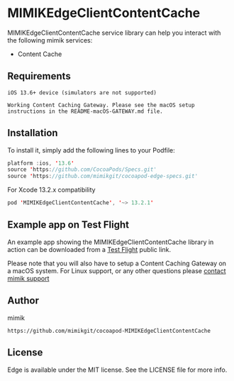 # MIMIKEdgeClientContentCache

 MIMIKEdgeClientContentCache service library can help you interact with the following mimik services:

 * Content Cache

## Requirements
```
iOS 13.6+ device (simulators are not supported)

Working Content Caching Gateway. Please see the macOS setup instructions in the README-macOS-GATEWAY.md file.
```

## Installation

To install it, simply add the following lines to your Podfile:

```swift
platform :ios, '13.6'
source 'https://github.com/CocoaPods/Specs.git'
source 'https://github.com/mimikgit/cocoapod-edge-specs.git'
```

For Xcode 13.2.x compatibility

```swift
pod 'MIMIKEdgeClientContentCache', '~> 13.2.1'
```

## Example app on Test Flight
An example app showing the MIMIKEdgeClientContentCache library in action can be downloaded from a [Test Flight](https://testflight.apple.com/join/uLCPNxls) public link.

Please note that you will also have to setup a Content Caching Gateway on a macOS system. For Linux support, or any other questions please [contact mimik support](https://developer.mimik.com/support/)


## Author

mimik

```
https://github.com/mimikgit/cocoapod-MIMIKEdgeClientContentCache
```

## License

Edge is available under the MIT license. See the LICENSE file for more info.
